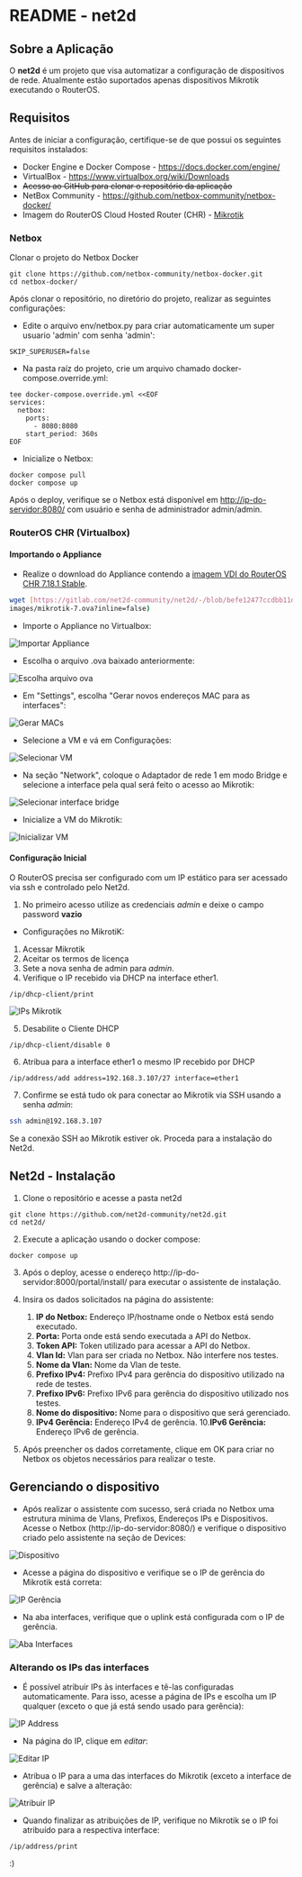 # README - net2d

## Sobre a Aplicação

O **net2d** é um projeto que visa automatizar a configuração de dispositivos de rede. Atualmente estão suportados apenas dispositivos Mikrotik executando o RouterOS.

## Requisitos

Antes de iniciar a configuração, certifique-se de que possui os seguintes requisitos instalados:

* Docker Engine e Docker Compose - https://docs.docker.com/engine/
* VirtualBox - https://www.virtualbox.org/wiki/Downloads
* ~~Acesso ao GitHub para clonar o repositório da aplicação~~
* NetBox Community - https://github.com/netbox-community/netbox-docker/
* Imagem do RouterOS Cloud Hosted Router (CHR) - [Mikrotik](https://mikrotik.com/download)

### Netbox

Clonar o projeto do Netbox Docker

```
git clone https://github.com/netbox-community/netbox-docker.git
cd netbox-docker/
```

Após clonar o repositório, no diretório do projeto, realizar as seguintes configurações:

* Edite o arquivo env/netbox.py para criar automaticamente um super usuario 'admin' com senha 'admin':

```
SKIP_SUPERUSER=false
```

* Na pasta raíz do projeto, crie um arquivo chamado docker-compose.override.yml:

```
tee docker-compose.override.yml <<EOF
services:
  netbox:
    ports:
      - 8080:8080
    start_period: 360s
EOF
```

* Inicialize o Netbox:

```
docker compose pull
docker compose up
```

Após o deploy, verifique se o Netbox está disponível em [http://ip-do-servidor:8080/](http://ip-do-servidor:8080/) com usuário e senha de administrador admin/admin.

### RouterOS CHR (Virtualbox)

#### Importando o Appliance
* Realize o download do Appliance contendo a [imagem VDI do RouterOS CHR 7.18.1 Stable](https://gitlab.com/net2d-community/net2d/-/raw/befe12477ccdbb11dd6bad0778864aa5d1df9e92/doc/router-images/mikrotik-7.ova?inline=false).

```bash
wget [https://gitlab.com/net2d-community/net2d/-/blob/befe12477ccdbb11dd6bad0778864aa5d1df9e92/doc/router-images/mikrotik-7.ova](https://gitlab.com/net2d-community/net2d/-/raw/befe12477ccdbb11dd6bad0778864aa5d1df9e92/doc/router-
images/mikrotik-7.ova?inline=false)
```

* Importe o Appliance no Virtualbox: 

![Importar Appliance](https://github.com/net2d-community/net2d/blob/main/doc/imgs/readme-01.png?raw=true)

* Escolha o arquivo .ova baixado anteriormente:

![Escolha arquivo ova](https://github.com/net2d-community/net2d/blob/main/doc/imgs/readme-02.png?raw=true)

* Em "Settings", escolha "Gerar novos endereços MAC para as interfaces": 

![Gerar MACs](https://github.com/net2d-community/net2d/blob/main/doc/imgs/readme-03.png?raw=true)

* Selecione a VM e vá em Configurações:

![Selecionar VM](https://github.com/net2d-community/net2d/blob/main/doc/imgs/readme-04.png?raw=true)

* Na seção "Network", coloque o Adaptador de rede 1 em modo Bridge e selecione a interface pela qual será feito o acesso ao Mikrotik:

![Selecionar interface bridge](https://github.com/net2d-community/net2d/blob/main/doc/imgs/readme-05.png?raw=true)

* Inicialize a VM do Mikrotik:

![Inicializar VM](https://github.com/net2d-community/net2d/blob/main/doc/imgs/readme-06.png?raw=true)

#### Configuração Inicial

O RouterOS precisa ser configurado com um IP estático para ser acessado via ssh e controlado pelo Net2d. 

1. No primeiro acesso utilize as credenciais _admin_ e deixe o campo password **vazio** 


* Configurações no MikrotiK:

1. Acessar Mikrotik
2. Aceitar os termos de licença
3. Sete a nova senha de admin para _*admin*_. 
4. Verifique o IP recebido via DHCP na interface ether1.
```
/ip/dhcp-client/print
```

![IPs Mikrotik](https://github.com/net2d-community/net2d/blob/main/doc/imgs/readme-07.png?raw=true)

5. Desabilite o Cliente DHCP
```
/ip/dhcp-client/disable 0
```

6. Atribua para a interface ether1 o mesmo IP recebido por DHCP 
```
/ip/address/add address=192.168.3.107/27 interface=ether1
```

7. Confirme se está tudo ok para conectar ao Mikrotik via SSH usando a senha *admin*:
```sh
ssh admin@192.168.3.107
```

Se a conexão SSH ao Mikrotik estiver ok. Proceda para a instalação do Net2d.


## Net2d - Instalação

1. Clone o repositório e acesse a pasta net2d

```
git clone https://github.com/net2d-community/net2d.git
cd net2d/
```

2. Execute a aplicação usando o docker compose:
```
docker compose up
```

3. Após o deploy, acesse o endereço http://ip-do-servidor:8000/portal/install/ para executar o assistente de instalação.

4. Insira os dados solicitados na página do assistente:
    1. **IP do Netbox:** Endereço IP/hostname onde o Netbox está sendo executado.
    2. **Porta:** Porta onde está sendo executada a API do Netbox.
    3. **Token API:** Token utilizado para acessar a API do Netbox.
    4. **Vlan Id:** Vlan para ser criada no Netbox. Não interfere nos testes.
    5. **Nome da Vlan:** Nome da Vlan de teste.
    6. **Prefixo IPv4:** Prefixo IPv4 para gerência do dispositivo utilizado na rede de testes.
    7. **Prefixo IPv6:** Prefixo IPv6 para gerência do dispositivo utilizado nos testes.
    8. **Nome do dispositivo:** Nome para o dispositivo que será gerenciado.
    9. **IPv4 Gerência:** Endereço IPv4 de gerência.
    10.**IPv6 Gerência:** Endereço IPv6 de gerência.

5. Após preencher os dados corretamente, clique em OK para criar no Netbox os objetos necessários para realizar o teste.

## Gerenciando o dispositivo

* Após realizar o assistente com sucesso, será criada no Netbox uma estrutura mínima de Vlans, Prefixos, Endereços IPs e Dispositivos. Acesse o Netbox (http://ip-do-servidor:8080/) e verifique o dispositivo criado pelo assistente na seção de Devices:

![Dispositivo](https://github.com/net2d-community/net2d/blob/main/doc/imgs/readme-08.png?raw=true)

* Acesse a página do dispositivo e verifique se o IP de gerência do Mikrotik está correta:

![IP Gerência](https://github.com/net2d-community/net2d/blob/main/doc/imgs/readme-09.png?raw=true)

* Na aba interfaces, verifique que o uplink está configurada com o IP de gerência.

![Aba Interfaces](https://github.com/net2d-community/net2d/blob/main/doc/imgs/readme-10.png?raw=true)

### Alterando os IPs das interfaces

* É possível atribuir IPs às interfaces e tê-las configuradas automaticamente. Para isso, acesse a página de IPs e escolha um IP qualquer (exceto o que já está sendo usado para gerência):

![IP Address](https://github.com/net2d-community/net2d/blob/main/doc/imgs/readme-11.png?raw=true)

* Na página do IP, clique em _editar_:

![Editar IP](https://github.com/net2d-community/net2d/blob/main/doc/imgs/readme-12.png?raw=true)

* Atribua o IP para a uma das interfaces do Mikrotik (exceto a interface de gerência) e salve a alteração:

![Atribuir IP](https://github.com/net2d-community/net2d/blob/main/doc/imgs/readme-13.png?raw=true)

* Quando finalizar as atribuições de IP, verifique no Mikrotik se o IP foi atribuído para a respectiva interface:

```
/ip/address/print
```

:)

